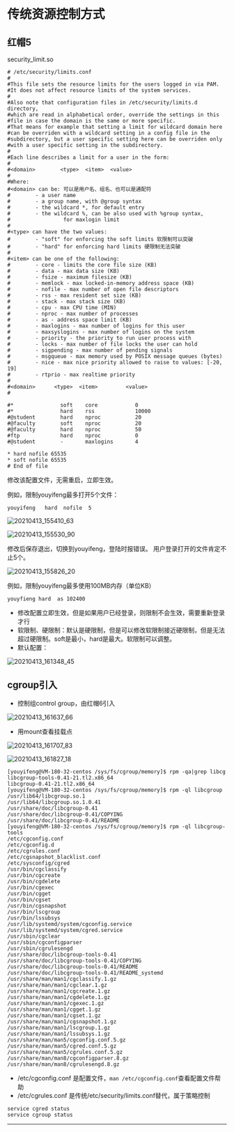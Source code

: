 # 传统资源控制方式

## 红帽5

security_limit.so

```
# /etc/security/limits.conf
#
#This file sets the resource limits for the users logged in via PAM.
#It does not affect resource limits of the system services.
#
#Also note that configuration files in /etc/security/limits.d directory,
#which are read in alphabetical order, override the settings in this
#file in case the domain is the same or more specific.
#That means for example that setting a limit for wildcard domain here
#can be overriden with a wildcard setting in a config file in the
#subdirectory, but a user specific setting here can be overriden only
#with a user specific setting in the subdirectory.
#
#Each line describes a limit for a user in the form:
#
#<domain>        <type>  <item>  <value>
#
#Where:
#<domain> can be: 可以是用户名、组名、也可以是通配符
#        - a user name
#        - a group name, with @group syntax
#        - the wildcard *, for default entry
#        - the wildcard %, can be also used with %group syntax,
#                 for maxlogin limit
#
#<type> can have the two values:
#        - "soft" for enforcing the soft limits 软限制可以突破
#        - "hard" for enforcing hard limits 硬限制无法突破
#
#<item> can be one of the following:
#        - core - limits the core file size (KB)
#        - data - max data size (KB)
#        - fsize - maximum filesize (KB)
#        - memlock - max locked-in-memory address space (KB)
#        - nofile - max number of open file descriptors
#        - rss - max resident set size (KB)
#        - stack - max stack size (KB)
#        - cpu - max CPU time (MIN)
#        - nproc - max number of processes
#        - as - address space limit (KB)
#        - maxlogins - max number of logins for this user
#        - maxsyslogins - max number of logins on the system
#        - priority - the priority to run user process with
#        - locks - max number of file locks the user can hold
#        - sigpending - max number of pending signals
#        - msgqueue - max memory used by POSIX message queues (bytes)
#        - nice - max nice priority allowed to raise to values: [-20, 19]
#        - rtprio - max realtime priority
#
#<domain>      <type>  <item>         <value>
#

#*               soft    core            0
#*               hard    rss             10000
#@student        hard    nproc           20
#@faculty        soft    nproc           20
#@faculty        hard    nproc           50
#ftp             hard    nproc           0
#@student        -       maxlogins       4

* hard nofile 65535
* soft nofile 65535
# End of file
```

修改该配置文件，无需重启，立即生效。

例如，限制youyifeng最多打开5个文件：

```
youyifeng   hard  nofile  5
```

![20210413_155410_63](image/20210413_155410_63.png)

![20210413_155530_90](image/20210413_155530_90.png)

修改后保存退出，切换到youyifeng，登陆时报错误。
用户登录打开的文件肯定不止5个。

![20210413_155826_20](image/20210413_155826_20.png)


例如，限制youyifeng最多使用100MB内存（单位KB）

```
youyfieng hard  as 102400
```

* 修改配置立即生效，但是如果用户已经登录，则限制不会生效，需要重新登录才行
* 软限制、硬限制：默认是硬限制，但是可以修改软限制接近硬限制，但是无法超过硬限制。soft是最小，hard是最大。软限制可以调整。
* 默认配置：


![20210413_161348_45](image/20210413_161348_45.png)




## cgroup引入

* 控制组control group，由红帽6引入

![20210413_161637_66](image/20210413_161637_66.png)

* 用mount查看挂载点

![20210413_161707_83](image/20210413_161707_83.png)

![20210413_161827_18](image/20210413_161827_18.png)

```
[youyifeng@VM-180-32-centos /sys/fs/cgroup/memory]$ rpm -qa|grep libcg
libcgroup-tools-0.41-21.tl2.x86_64
libcgroup-0.41-21.tl2.x86_64
[youyifeng@VM-180-32-centos /sys/fs/cgroup/memory]$ rpm -ql libcgroup
/usr/lib64/libcgroup.so.1
/usr/lib64/libcgroup.so.1.0.41
/usr/share/doc/libcgroup-0.41
/usr/share/doc/libcgroup-0.41/COPYING
/usr/share/doc/libcgroup-0.41/README
[youyifeng@VM-180-32-centos /sys/fs/cgroup/memory]$ rpm -ql libcgroup-tools
/etc/cgconfig.conf
/etc/cgconfig.d
/etc/cgrules.conf
/etc/cgsnapshot_blacklist.conf
/etc/sysconfig/cgred
/usr/bin/cgclassify
/usr/bin/cgcreate
/usr/bin/cgdelete
/usr/bin/cgexec
/usr/bin/cgget
/usr/bin/cgset
/usr/bin/cgsnapshot
/usr/bin/lscgroup
/usr/bin/lssubsys
/usr/lib/systemd/system/cgconfig.service
/usr/lib/systemd/system/cgred.service
/usr/sbin/cgclear
/usr/sbin/cgconfigparser
/usr/sbin/cgrulesengd
/usr/share/doc/libcgroup-tools-0.41
/usr/share/doc/libcgroup-tools-0.41/COPYING
/usr/share/doc/libcgroup-tools-0.41/README
/usr/share/doc/libcgroup-tools-0.41/README_systemd
/usr/share/man/man1/cgclassify.1.gz
/usr/share/man/man1/cgclear.1.gz
/usr/share/man/man1/cgcreate.1.gz
/usr/share/man/man1/cgdelete.1.gz
/usr/share/man/man1/cgexec.1.gz
/usr/share/man/man1/cgget.1.gz
/usr/share/man/man1/cgset.1.gz
/usr/share/man/man1/cgsnapshot.1.gz
/usr/share/man/man1/lscgroup.1.gz
/usr/share/man/man1/lssubsys.1.gz
/usr/share/man/man5/cgconfig.conf.5.gz
/usr/share/man/man5/cgred.conf.5.gz
/usr/share/man/man5/cgrules.conf.5.gz
/usr/share/man/man8/cgconfigparser.8.gz
/usr/share/man/man8/cgrulesengd.8.gz
```

* /etc/cgconfig.conf 是配置文件，```man /etc/cgconfig.conf```查看配置文件帮助
* /etc/cgrules.conf 是传统/etc/security/limits.conf替代，属于策略控制

```
service cgred status
service cgroup status
```











---
